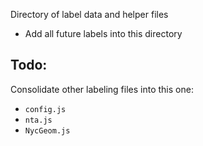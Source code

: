 Directory of label data and helper files
- Add all future labels into this directory

## Todo:
Consolidate other labeling files into this one:
- `config.js`
- `nta.js`
- `NycGeom.js`
